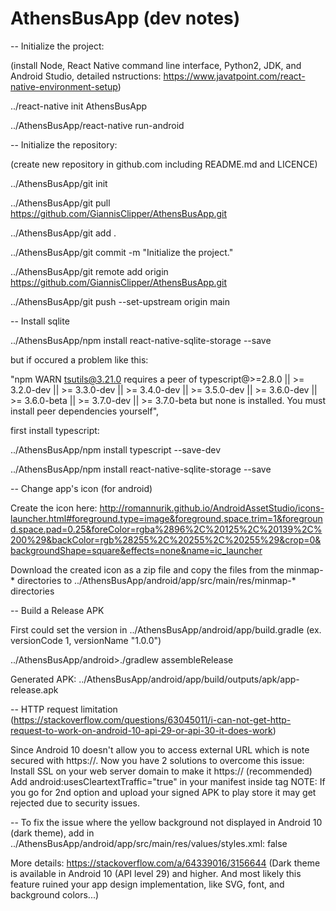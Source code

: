 # AthensBusApp (dev notes)

-- Initialize the project:

(install Node, React Native command line interface, Python2, JDK, and Android Studio, detailed nstructions: https://www.javatpoint.com/react-native-environment-setup)

../react-native init AthensBusApp

../AthensBusApp/react-native run-android


-- Initialize the repository:

(create new repository in github.com including README.md and LICENCE)

../AthensBusApp/git init

../AthensBusApp/git pull https://github.com/GiannisClipper/AthensBusApp.git

../AthensBusApp/git add .

../AthensBusApp/git commit -m "Initialize the project."

../AthensBusApp/git remote add origin https://github.com/GiannisClipper/AthensBusApp.git

../AthensBusApp/git push --set-upstream origin main


-- Install sqlite

../AthensBusApp/npm install react-native-sqlite-storage --save

but if occured a problem like this:

"npm WARN tsutils@3.21.0 requires a peer of typescript@>=2.8.0 || >= 3.2.0-dev || >= 3.3.0-dev || >= 3.4.0-dev || >= 3.5.0-dev || >= 3.6.0-dev || >= 3.6.0-beta || >= 3.7.0-dev || >= 3.7.0-beta but none is installed. You must install peer dependencies yourself",

first install typescript:

../AthensBusApp/npm install typescript --save-dev

../AthensBusApp/npm install react-native-sqlite-storage --save


-- Change app's icon (for android)

Create the icon here: http://romannurik.github.io/AndroidAssetStudio/icons-launcher.html#foreground.type=image&foreground.space.trim=1&foreground.space.pad=0.25&foreColor=rgba%2896%2C%20125%2C%20139%2C%200%29&backColor=rgb%28255%2C%20255%2C%20255%29&crop=0&backgroundShape=square&effects=none&name=ic_launcher

Download the created icon as a zip file and copy the files from the minmap-* directories to ../AthensBusApp/android/app/src/main/res/minmap-* directories


-- Build a Release APK

First could set the version in ../AthensBusApp/android/app/build.gradle (ex. versionCode 1, versionName "1.0.0")

../AthensBusApp/android>./gradlew assembleRelease

Generated APK: ../AthensBusApp/android/app/build/outputs/apk/app-release.apk


-- HTTP request limitation (https://stackoverflow.com/questions/63045011/i-can-not-get-http-request-to-work-on-android-10-api-29-or-api-30-it-does-work)

Since Android 10 doesn't allow you to access external URL which is note secured with https://.
Now you have 2 solutions to overcome this issue:
Install SSL on your web server domain to make it https:// (recommended)
Add android:usesCleartextTraffic="true" in your manifest inside <application> tag
NOTE: If you go for 2nd option and upload your signed APK to play store it may get rejected due to security issues.


-- To fix the issue where the yellow background not displayed in Android 10 (dark theme), add in ../AthensBusApp/android/app/src/main/res/values/styles.xml: <item name="android:forceDarkAllowed">false</item>

More details: https://stackoverflow.com/a/64339016/3156644 (Dark theme is available in Android 10 (API level 29) and higher. And most likely this feature ruined your app design implementation, like SVG, font, and background colors...)